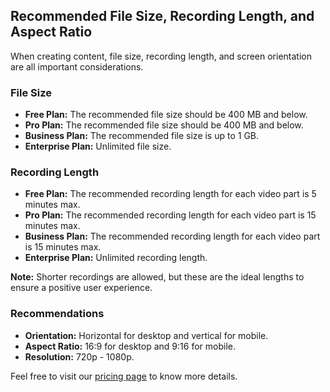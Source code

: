 ## Recommended File Size, Recording Length, and Aspect Ratio

When creating content, file size, recording length, and screen orientation are all important considerations.

### File Size
- **Free Plan:** The recommended file size should be 400 MB and below.
- **Pro Plan:** The recommended file size should be 400 MB and below.
- **Business Plan:** The recommended file size is up to 1 GB.
- **Enterprise Plan:** Unlimited file size.

### Recording Length
- **Free Plan:** The recommended recording length for each video part is 5 minutes max.
- **Pro Plan:** The recommended recording length for each video part is 15 minutes max.
- **Business Plan:** The recommended recording length for each video part is 15 minutes max.
- **Enterprise Plan:** Unlimited recording length.

**Note:** Shorter recordings are allowed, but these are the ideal lengths to ensure a positive user experience.

### Recommendations
- **Orientation:** Horizontal for desktop and vertical for mobile.
- **Aspect Ratio:** 16:9 for desktop and 9:16 for mobile.
- **Resolution:** 720p - 1080p.

Feel free to visit our [pricing page](https://www.gotolstoy.com/pricing#) to know more details.
